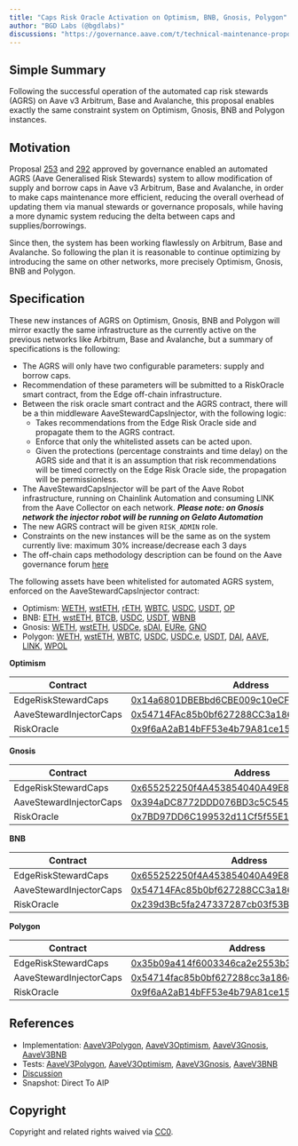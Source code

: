 ```yaml
---
title: "Caps Risk Oracle Activation on Optimism, BNB, Gnosis, Polygon"
author: "BGD Labs (@bgdlabs)"
discussions: "https://governance.aave.com/t/technical-maintenance-proposals/15274/98"
---
```


## Simple Summary

Following the successful operation of the automated cap risk stewards (AGRS) on Aave v3 Arbitrum, Base and Avalanche, this proposal enables exactly the same constraint system on Optimism, Gnosis, BNB and Polygon instances.

## Motivation

Proposal [253](https://vote.onaave.com/proposal/?proposalId=253) and [292](https://vote.onaave.com/proposal/?proposalId=292) approved by governance enabled an automated AGRS (Aave Generalised Risk Stewards) system to allow modification of supply and borrow caps in Aave v3 Arbitrum, Base and Avalanche, in order to make caps maintenance more efficient, reducing the overall overhead of updating them via manual stewards or governance proposals, while having a more dynamic system reducing the delta between caps and supplies/borrowings.

Since then, the system has been working flawlessly on Arbitrum, Base and Avalanche. So following the plan it is reasonable to continue optimizing by introducing the same on other networks, more precisely Optimism, Gnosis, BNB and Polygon.

## Specification

These new instances of AGRS on Optimism, Gnosis, BNB and Polygon will mirror exactly the same infrastructure as the currently active on the previous networks like Arbitrum, Base and Avalanche, but a summary of specifications is the following:

- The AGRS will only have two configurable parameters: supply and borrow caps.
- Recommendation of these parameters will be submitted to a RiskOracle smart contract, from the Edge off-chain infrastructure.
- Between the risk oracle smart contract and the AGRS contract, there will be a thin middleware AaveStewardCapsInjector, with the following logic:
  - Takes recommendations from the Edge Risk Oracle side and propagate them to the AGRS contract.
  - Enforce that only the whitelisted assets can be acted upon.
  - Given the protections (percentage constraints and time delay) on the AGRS side and that it is an assumption that risk recommendations will be timed correctly on the Edge Risk Oracle side, the propagation will be permissionless.
- The AaveStewardCapsInjector will be part of the Aave Robot infrastructure, running on Chainlink Automation and consuming LINK from the Aave Collector on each network. **_Please note: on Gnosis network the injector robot will be running on Gelato Automation_**
- The new AGRS contract will be given `RISK_ADMIN` role.
- Constraints on the new instances will be the same as on the system currently live: maximum 30% increase/decrease each 3 days
- The off-chain caps methodology description can be found on the Aave governance forum [here](https://governance.aave.com/t/arfc-supply-and-borrow-cap-risk-oracle-activation/20834)

The following assets have been whitelisted for automated AGRS system, enforced on the AaveStewardCapsInjector contract:

- Optimism: [WETH](https://optimistic.etherscan.io/address/0x4200000000000000000000000000000000000006), [wstETH](https://optimistic.etherscan.io/address/0x1F32b1c2345538c0c6f582fCB022739c4A194Ebb), [rETH](https://optimistic.etherscan.io/address/0x9Bcef72be871e61ED4fBbc7630889beE758eb81D), [WBTC](https://optimistic.etherscan.io/address/0x68f180fcCe6836688e9084f035309E29Bf0A2095), [USDC](https://optimistic.etherscan.io/address/0x0b2C639c533813f4Aa9D7837CAf62653d097Ff85), [USDT](https://optimistic.etherscan.io/address/0x94b008aA00579c1307B0EF2c499aD98a8ce58e58), [OP](https://optimistic.etherscan.io/address/0x4200000000000000000000000000000000000042)
- BNB: [ETH](https://bscscan.com/address/0x2170Ed0880ac9A755fd29B2688956BD959F933F8), [wstETH](https://bscscan.com/address/0x26c5e01524d2E6280A48F2c50fF6De7e52E9611C), [BTCB](https://bscscan.com/address/0x7130d2A12B9BCbFAe4f2634d864A1Ee1Ce3Ead9c), [USDC](https://bscscan.com/address/0x8AC76a51cc950d9822D68b83fE1Ad97B32Cd580d), [USDT](https://bscscan.com/address/0x55d398326f99059fF775485246999027B3197955), [WBNB](https://bscscan.com/address/0xbb4CdB9CBd36B01bD1cBaEBF2De08d9173bc095c)
- Gnosis: [WETH](https://gnosisscan.io/address/0x6A023CCd1ff6F2045C3309768eAd9E68F978f6e1), [wstETH](https://gnosisscan.io/address/0x6C76971f98945AE98dD7d4DFcA8711ebea946eA6), [USDCe](https://gnosisscan.io/address/0x2a22f9c3b484c3629090FeED35F17Ff8F88f76F0), [sDAI](https://gnosisscan.io/address/0xaf204776c7245bF4147c2612BF6e5972Ee483701), [EURe](https://gnosisscan.io/address/0xcB444e90D8198415266c6a2724b7900fb12FC56E), [GNO](https://gnosisscan.io/address/0x9C58BAcC331c9aa871AFD802DB6379a98e80CEdb)
- Polygon: [WETH](https://polygonscan.com/address/0x7ceB23fD6bC0adD59E62ac25578270cFf1b9f619), [wstETH](https://polygonscan.com/address/0x03b54A6e9a984069379fae1a4fC4dBAE93B3bCCD), [WBTC](https://polygonscan.com/address/0x1BFD67037B42Cf73acF2047067bd4F2C47D9BfD6), [USDC](https://polygonscan.com/address/0x3c499c542cEF5E3811e1192ce70d8cC03d5c3359), [USDC.e](https://polygonscan.com/address/0x2791Bca1f2de4661ED88A30C99A7a9449Aa84174), [USDT](https://polygonscan.com/address/0xc2132D05D31c914a87C6611C10748AEb04B58e8F), [DAI](https://polygonscan.com/address/0x8f3Cf7ad23Cd3CaDbD9735AFf958023239c6A063), [AAVE](https://polygonscan.com/address/0xD6DF932A45C0f255f85145f286eA0b292B21C90B), [LINK](https://polygonscan.com/address/0x53E0bca35eC356BD5ddDFebbD1Fc0fD03FaBad39), [WPOL](https://polygonscan.com/address/0x0d500B1d8E8eF31E21C99d1Db9A6444d3ADf1270)

**Optimism**

| Contract                | Address                                                                                                                          |
| ----------------------- | -------------------------------------------------------------------------------------------------------------------------------- |
| EdgeRiskStewardCaps     | [0x14a6801DBEBbd6CBE009c10eCFDA98C1c7B89012](http://optimistic.etherscan.io/address/0x14a6801DBEBbd6CBE009c10eCFDA98C1c7B89012)  |
| AaveStewardInjectorCaps | [0x54714FAc85b0bf627288CC3a186dE81A42f1D635](https://optimistic.etherscan.io/address/0x54714FAc85b0bf627288CC3a186dE81A42f1D635) |
| RiskOracle              | [0x9f6aA2aB14bFF53e4b79A81ce1554F1DFdbb6608](https://optimistic.etherscan.io/address/0x9f6aA2aB14bFF53e4b79A81ce1554F1DFdbb6608) |

**Gnosis**

| Contract                | Address                                                                                                                |
| ----------------------- | ---------------------------------------------------------------------------------------------------------------------- |
| EdgeRiskStewardCaps     | [0x655252250f4A453854040A49E8280951A76f3033](https://gnosisscan.io/address/0x655252250f4A453854040A49E8280951A76f3033) |
| AaveStewardInjectorCaps | [0x394aDC8772DDD076BD3c5C545c4Edd3617C7d5e6](https://gnosisscan.io/address/0x394aDC8772DDD076BD3c5C545c4Edd3617C7d5e6) |
| RiskOracle              | [0x7BD97DD6C199532d11Cf5f55E13a120dB6dd0F4F](https://gnosisscan.io/address/0x7BD97DD6C199532d11Cf5f55E13a120dB6dd0F4F) |

**BNB**

| Contract                | Address                                                                                                              |
| ----------------------- | -------------------------------------------------------------------------------------------------------------------- |
| EdgeRiskStewardCaps     | [0x655252250f4A453854040A49E8280951A76f3033](http://bscscan.com/address/0x655252250f4A453854040A49E8280951A76f3033)  |
| AaveStewardInjectorCaps | [0x54714FAc85b0bf627288CC3a186dE81A42f1D635](https://bscscan.com/address/0x54714FAc85b0bf627288CC3a186dE81A42f1D635) |
| RiskOracle              | [0x239d3Bc5fa247337287cb03f53B8bc63DBBc332D](https://bscscan.com/address/0x239d3Bc5fa247337287cb03f53B8bc63DBBc332D) |

**Polygon**

| Contract                | Address                                                                                                                  |
| ----------------------- | ------------------------------------------------------------------------------------------------------------------------ |
| EdgeRiskStewardCaps     | [0x35b09a414f6003346ca2e2553b3ea91cd3524af3](https://polygonscan.com/address/0x35b09a414f6003346ca2e2553b3ea91cd3524af3) |
| AaveStewardInjectorCaps | [0x54714fac85b0bf627288cc3a186de81a42f1d635](https://polygonscan.com/address/0x54714fac85b0bf627288cc3a186de81a42f1d635) |
| RiskOracle              | [0x9f6aA2aB14bFF53e4b79A81ce1554F1DFdbb6608](https://polygonscan.com/address/0x9f6aA2aB14bFF53e4b79A81ce1554F1DFdbb6608) |

## References

- Implementation: [AaveV3Polygon](https://github.com/bgd-labs/aave-proposals-v3/blob/main/src/20250722_Multi_CapsRiskOracleActivationOnOptimismBNBGnosisPolygon/AaveV3Polygon_CapsRiskOracleActivationOnOptimismBNBGnosisPolygon_20250722.sol), [AaveV3Optimism](https://github.com/bgd-labs/aave-proposals-v3/blob/main/src/20250722_Multi_CapsRiskOracleActivationOnOptimismBNBGnosisPolygon/AaveV3Optimism_CapsRiskOracleActivationOnOptimismBNBGnosisPolygon_20250722.sol), [AaveV3Gnosis](https://github.com/bgd-labs/aave-proposals-v3/blob/main/src/20250722_Multi_CapsRiskOracleActivationOnOptimismBNBGnosisPolygon/AaveV3Gnosis_CapsRiskOracleActivationOnOptimismBNBGnosisPolygon_20250722.sol), [AaveV3BNB](https://github.com/bgd-labs/aave-proposals-v3/blob/main/src/20250722_Multi_CapsRiskOracleActivationOnOptimismBNBGnosisPolygon/AaveV3BNB_CapsRiskOracleActivationOnOptimismBNBGnosisPolygon_20250722.sol)
- Tests: [AaveV3Polygon](https://github.com/bgd-labs/aave-proposals-v3/blob/main/src/20250722_Multi_CapsRiskOracleActivationOnOptimismBNBGnosisPolygon/AaveV3Polygon_CapsRiskOracleActivationOnOptimismBNBGnosisPolygon_20250722.t.sol), [AaveV3Optimism](https://github.com/bgd-labs/aave-proposals-v3/blob/main/src/20250722_Multi_CapsRiskOracleActivationOnOptimismBNBGnosisPolygon/AaveV3Optimism_CapsRiskOracleActivationOnOptimismBNBGnosisPolygon_20250722.t.sol), [AaveV3Gnosis](https://github.com/bgd-labs/aave-proposals-v3/blob/main/src/20250722_Multi_CapsRiskOracleActivationOnOptimismBNBGnosisPolygon/AaveV3Gnosis_CapsRiskOracleActivationOnOptimismBNBGnosisPolygon_20250722.t.sol), [AaveV3BNB](https://github.com/bgd-labs/aave-proposals-v3/blob/main/src/20250722_Multi_CapsRiskOracleActivationOnOptimismBNBGnosisPolygon/AaveV3BNB_CapsRiskOracleActivationOnOptimismBNBGnosisPolygon_20250722.t.sol)
- [Discussion](https://governance.aave.com/t/technical-maintenance-proposals/15274/98)
- Snapshot: Direct To AIP

## Copyright

Copyright and related rights waived via [CC0](https://creativecommons.org/publicdomain/zero/1.0/).
